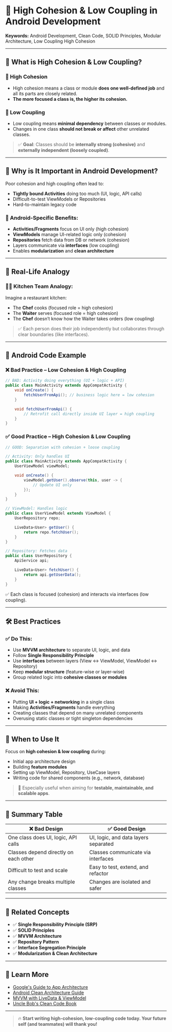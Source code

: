 # 📌 High Cohesion & Low Coupling in Android Development

**Keywords:** Android Development, Clean Code, SOLID Principles, Modular Architecture, Low Coupling High Cohesion

---

## 🧠 What is High Cohesion & Low Coupling?

### 🔹 High Cohesion
- High cohesion means a class or module **does one well-defined job** and all its parts are closely related.
- **The more focused a class is, the higher its cohesion.**

### 🔹 Low Coupling
- Low coupling means **minimal dependency** between classes or modules.
- Changes in one class **should not break or affect** other unrelated classes.

> ✅ **Goal**: Classes should be **internally strong (cohesive)** and **externally independent (loosely coupled)**.

---

## 🚀 Why is It Important in Android Development?

Poor cohesion and high coupling often lead to:
- **Tightly bound Activities** doing too much (UI, logic, API calls)
- Difficult-to-test ViewModels or Repositories
- Hard-to-maintain legacy code

### 🔧 Android-Specific Benefits:
- **Activities/Fragments** focus on UI only (high cohesion)
- **ViewModels** manage UI-related logic only (cohesion)
- **Repositories** fetch data from DB or network (cohesion)
- Layers communicate via **interfaces** (low coupling)
- Enables **modularization** and **clean architecture**

---

## 🏡 Real-Life Analogy

### 🧑‍🍳 Kitchen Team Analogy:

Imagine a restaurant kitchen:
- The **Chef** cooks (focused role = high cohesion)
- The **Waiter** serves (focused role = high cohesion)
- The **Chef** doesn’t know how the Waiter takes orders (low coupling)

> ✅ Each person does their job independently but collaborates through clear boundaries (like interfaces).

---

## 📱 Android Code Example

### ❌ Bad Practice – Low Cohesion & High Coupling

```java
// BAD: Activity doing everything (UI + logic + API)
public class MainActivity extends AppCompatActivity {
    void onCreate() {
        fetchUserFromApi(); // business logic here = low cohesion
    }

    void fetchUserFromApi() {
        // Retrofit call directly inside UI layer = high coupling
    }
}
````

### ✅ Good Practice – High Cohesion & Low Coupling

```java
// GOOD: Separation with cohesion + loose coupling

// Activity: Only handles UI
public class MainActivity extends AppCompatActivity {
    UserViewModel viewModel;

    void onCreate() {
        viewModel.getUser().observe(this, user -> {
            // Update UI only
        });
    }
}

// ViewModel: Handles logic
public class UserViewModel extends ViewModel {
    UserRepository repo;

    LiveData<User> getUser() {
        return repo.fetchUser();
    }
}

// Repository: Fetches data
public class UserRepository {
    ApiService api;

    LiveData<User> fetchUser() {
        return api.getUserData();
    }
}
```

✅ Each class is focused (cohesion) and interacts via interfaces (low coupling).

---

## 🛠️ Best Practices

### ✅ Do This:

* Use **MVVM architecture** to separate UI, logic, and data
* Follow **Single Responsibility Principle**
* Use **interfaces** between layers (View ↔ ViewModel, ViewModel ↔ Repository)
* Keep **modular structure** (feature-wise or layer-wise)
* Group related logic into **cohesive classes or modules**

### ❌ Avoid This:

* Putting **UI + logic + networking** in a single class
* Making **Activities/Fragments** handle everything
* Creating classes that depend on many unrelated components
* Overusing static classes or tight singleton dependencies

---

## 📍 When to Use It

Focus on **high cohesion & low coupling** during:

* Initial app architecture design
* Building **feature modules**
* Setting up ViewModel, Repository, UseCase layers
* Writing code for shared components (e.g., network, database)

> 🧪 Especially useful when aiming for **testable, maintainable, and scalable apps**.

---

## 🧾 Summary Table

| ❌ Bad Design                          | ✅ Good Design                        |
| ------------------------------------- | ------------------------------------ |
| One class does UI, logic, API calls   | UI, logic, and data layers separated |
| Classes depend directly on each other | Classes communicate via interfaces   |
| Difficult to test and scale           | Easy to test, extend, and refactor   |
| Any change breaks multiple classes    | Changes are isolated and safer       |

---

## 🔗 Related Concepts

* ✅ **Single Responsibility Principle (SRP)**
* ✅ **SOLID Principles**
* ✅ **MVVM Architecture**
* ✅ **Repository Pattern**
* ✅ **Interface Segregation Principle**
* ✅ **Modularization & Clean Architecture**

---

## 📎 Learn More

* [Google's Guide to App Architecture](https://developer.android.com/topic/architecture)
* [Android Clean Architecture Guide](https://proandroiddev.com/the-clean-architecture-84643163e747)
* [MVVM with LiveData & ViewModel](https://developer.android.com/topic/libraries/architecture/viewmodel)
* [Uncle Bob's Clean Code Book](https://www.goodreads.com/book/show/3735293-clean-code)

---

> 🔥 **Start writing high-cohesion, low-coupling code today. Your future self (and teammates) will thank you!**
